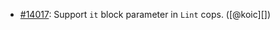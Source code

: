 * [#14017](https://github.com/rubocop/rubocop/pull/14017): Support `it` block parameter in `Lint` cops. ([@koic][])
